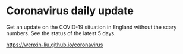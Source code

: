 # Coronavirus daily update

Get an update on the COVID-19 situation in England without the scary numbers. See the status of the latest 5 days.

https://wenxin-liu.github.io/coronavirus
